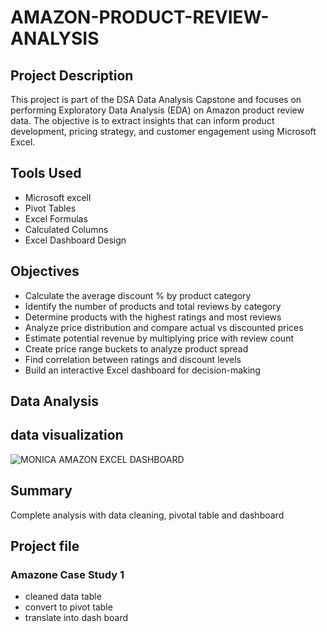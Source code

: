 # AMAZON-PRODUCT-REVIEW-ANALYSIS
## Project Description
This project is part of the DSA Data Analysis Capstone and focuses on performing Exploratory Data Analysis (EDA) on Amazon product review data. The objective is to extract insights that can inform product development, pricing strategy, and customer engagement using Microsoft Excel.
## Tools Used
- Microsoft excell
- Pivot Tables
- Excel Formulas
- Calculated Columns
- Excel Dashboard Design
## Objectives
- Calculate the average discount % by product category
- Identify the number of products and total reviews by category
- Determine products with the highest ratings and most reviews
- Analyze price distribution and compare actual vs discounted prices
- Estimate potential revenue by multiplying price with review count
- Create price range buckets to analyze product spread
- Find correlation between ratings and discount levels
- Build an interactive Excel dashboard for decision-making
## Data Analysis
## data visualization

![MONICA AMAZON EXCEL DASHBOARD](https://github.com/user-attachments/assets/d19cfe49-7c8e-4f32-ad13-06e740c76c18)
















  
## Summary
Complete analysis with data cleaning, pivotal table and dashboard
## Project file
### Amazone Case Study 1
- cleaned data table
- convert to pivot table
- translate into dash board



   





